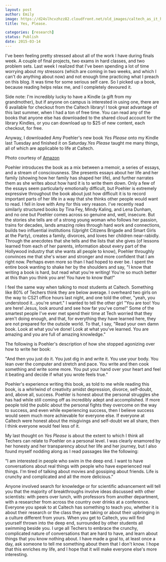 ```yaml
---
layout: post
author: Emily
image: https://d24slhcvzhzz82.cloudfront.net/old_images/caltech_as_it_happens/6a0105349b8251970b01b7c7586b4b970b.jpg
title: Yes, Please.

categories: [research]
status: Publish
date: 2015-03-14
---
```



I've been feeling pretty stressed about all of the work I have during finals week. A couple of final projects, two exams in hard classes, and two problem sets. Last week I realized that I've been spending a lot of time worrying about my stressors (which are coming in two weeks, and which I can't do anything about now) and not enough time practicing what I preach on this blog. It was time for some serious self care. So I picked up a book, because reading helps relax me, and I completely devoured it.

Side note: I'm incredibly lucky to have a Kindle (a gift from my grandmother), but if anyone on campus is interested in using one, there are 6 available for checkout from the Caltech library! I took great advantage of this last summer, when I had a ton of free time. You can read any of the books that anyone else has downloaded to the shared cloud account for the library Kindles, or you can download up to $25 of new content, each checkout, for free.

Anyway, I downloaded Amy Poehler's new book *Yes Please* onto my Kindle last Tuesday and finished it on Saturday.*Yes Please* taught me many things, all of which are applicable to life at Caltech.


Photo courtesy of [Amazon](https://www.amazon.com/Yes-Please-Amy-Poehler/dp/0062268341)

Poehler introduces the book as a mix between a memoir, a series of essays, and a stream of consciousness. She presents essays about her life and her family (showing how her family has shaped her life), and further narrates them as she writes about how hard it is to write them down. Only a few of the essays seem particularly emotionally difficult, but Poehler is extremely expressive throughout the book about just how difficult it is to record important parts of her life in a way that she thinks other people would want to read. I fell in love with Amy for this very reason. I've recently read similarly structured books by Tina Fey, Mindy Kaling, and Lena Dunham, and no one but Poehler comes across so genuine and, well, insecure. But the stories she tells are of a strong young woman who follows her passion, trains for decades, lands amazing roles through hard work and connections, builds two influential institutions (Upright Citizens Brigade and Smart Girls at the Party), creates a family, divorces, and loves her children near-rabidly. Through the anecdotes that she tells and the lists that she gives (of lessons learned from each of her parents, information about every part of the Hollywood industry that she wants all people to know), Poehler throughly convinces me that she's wiser and stronger and more confident that I am right now. Perhaps even more so than I had hoped to ever be. I spent the entire book wanting to shake her by the shoulders and say, "I know that writing a book is hard, but read what you're writing! You're so much better at this than you think you are! You have to know that!"

I feel the same way when talking to most students at Caltech. Something like 80% of Techers think they are below average. I overheard two girls on the way to CS21 office hours last night, and one told the other, "yeah, you understood it...you're smart." I wanted to tell the other girl "You are too! You are here! Jesus, look around and see how far you've come!" Some of the smartest people I've ever met spend their time at Tech worried that they aren't doing enough, and that, for everything they have learned here, they are not prepared for the outside world. To that, I say, "Read your own damn book. Look at what you've done! Look at what you've learned. You are amazing and you are full of amazing knowledge."

The following is Poehler's description of how she stopped agonizing over how to write her book:


"And then you just do it. You just dig in and write it. You use your body. You lean over the computer and stretch and pace. You write and then cook something and write some more. You put your hand over your heart and feel it beating and decide if what you wrote feels true."


Poehler's experience writing this book, as told to me while reading this book, is a whirlwind of creativity amidst depression, divorce, self-doubt, and, above all, success. Poehler is honest about the personal struggles she has had while still coming off as incredibly adept and accomplished. If more people told the public about the personal fights they overcome on the way to success, and even while experiencing success, then I believe success would seem much more achievable for everyone else. If everyone at Caltech were honest about the misgivings and self-doubt we all share, then I think everyone would feel less of it.

My last thought on *Yes Please* is about the extent to which I think all Techers can relate to Poehler on a personal level. I was clearly enamored by her honesty and her transparency about her life and her journey, but I also found myself nodding along as I read passages like the following:


"I am interested in people who swim in the deep end. I want to have conversations about real things with people who have experienced real things. I'm tired of talking about movies and gossiping about friends. Life is crunchy and complicated and all the more delicious."


Anyone involved search for knowledge or for scientific advancement will tell you that the majority of breakthroughs involve ideas discussed with other scientists: with peers over lunch, with professors from another department, with a researcher from across the country over drinks at a conference. Everyone you speak to at Caltech has something to teach you, whether it is about their research or the class they are taking or about their upbringing in a culture different from yours. When you get to Caltech, you will find yourself thrown into the deep end, surrounded by other students all swimming beside you. I urge all Techers to embrace the crunchy, complicated nature of conversations that are hard to have, and learn about things that you know nothing about. I have made a goal to, at least once a day, ask someone to tell me something about them that I don't know. I hope that this enriches my life, and I hope that it will make everyone else's more interesting.

